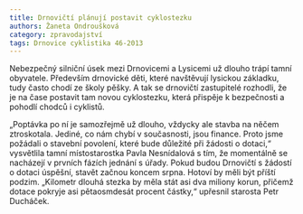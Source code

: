 ```yaml
---
title: Drnovičtí plánují postavit cyklostezku
authors: Žaneta Ondroušková
category: zpravodajství
tags: Drnovice cyklistika 46-2013
---
```


Nebezpečný silniční úsek mezi Drnovicemi a Lysicemi už dlouho trápí tamní obyvatele. Především drnovické děti, které navštěvují lysickou základku, tudy často chodí ze školy pěšky. A tak se drnovičtí zastupitelé rozhodli, že je na čase postavit tam novou cyklostezku, která přispěje k bezpečnosti a pohodlí chodců i cyklistů.

„Poptávka po ní je samozřejmě už dlouho, vždycky ale stavba na něčem ztroskotala. Jediné, co nám chybí v současnosti, jsou finance. Proto jsme požádali o stavební povolení, které bude důležité při žádosti o dotaci,“ vysvětlila tamní místostarostka Pavla Nesnídalová s tím, že momentálně se nacházejí v prvních fázích jednání s úřady. Pokud budou Drnovičtí s žádostí o dotaci úspěšní, stavět začnou koncem srpna. Hotoví by měli být příští podzim. „Kilometr dlouhá stezka by měla stát asi dva miliony korun, přičemž dotace pokryje asi pětaosmdesát procent částky,“ upřesnil starosta Petr Ducháček.
